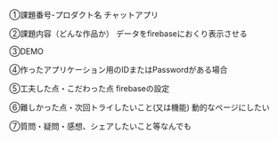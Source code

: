  ①課題番号-プロダクト名
チャットアプリ


 ②課題内容（どんな作品か）
データをfirebaseにおくり表示させる


 ③DEMO



 ④作ったアプリケーション用のIDまたはPasswordがある場合



 ⑤工夫した点・こだわった点
firebaseの設定


⑥難しかった点・次回トライしたいこと(又は機能)
動的なページにしたい


⑦質問・疑問・感想、シェアしたいこと等なんでも

